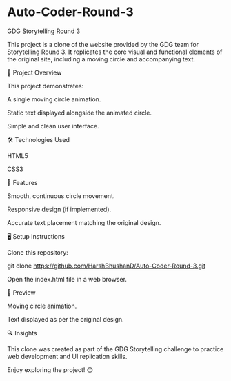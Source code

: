 # Auto-Coder-Round-3


GDG Storytelling Round 3

This project is a clone of the website provided by the GDG team for Storytelling Round 3. It replicates the core visual and functional elements of the original site, including a moving circle and accompanying text.

🚀 Project Overview

This project demonstrates:

A single moving circle animation.

Static text displayed alongside the animated circle.

Simple and clean user interface.

🛠️ Technologies Used

HTML5

CSS3

🎯 Features

Smooth, continuous circle movement.

Responsive design (if implemented).

Accurate text placement matching the original design.

🖥️ Setup Instructions

Clone this repository:

git clone https://github.com/HarshBhushanD/Auto-Coder-Round-3.git

Open the index.html file in a web browser.

📸 Preview

Moving circle animation.

Text displayed as per the original design.

🔍 Insights

This clone was created as part of the GDG Storytelling challenge to practice web development and UI replication skills.

Enjoy exploring the project! 😊

